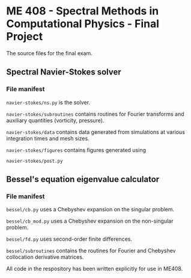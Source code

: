 # ME 408 - Spectral Methods in Computational Physics - Final Project

The source files for the final exam. 

## Spectral Navier-Stokes solver

### File manifest

`navier-stokes/ns.py` is the solver.

`navier-stokes/subroutines` contains routines for Fourier transforms and auxiliary quantities (vorticity, pressure).

`navier-stokes/data` contains data generated from simulations at various integration times and mesh sizes.

`navier-stokes/figures` contains figures generated using

`navier-stokes/post.py`

## Bessel's equation eigenvalue calculator

### File manifest

`bessel/cb.py` uses a Chebyshev expansion on the singular problem.

`bessel/cb_mod.py` uses a Chebyshev expansion on the non-singular problem.

`bessel/fd.py` uses second-order finite differences.

`bessel/subroutines` contains the routines for Fourier and Chebyshev collocation derivative matrices.

All code in the respository has been written explicitly for use in ME408.
